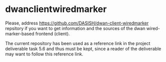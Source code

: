 # dwanclientwiredmarker

Please, address https://github.com/DASISH/dwan-client-wiredmarker repsitory if you want to get information and the sources of the dwan wired-marker-based frontend (client).

The current repository has been used as a reference link in the project deliverable task 5.6 and thus must be kept, since a reader of the deliverable may want to follow this reference link.
